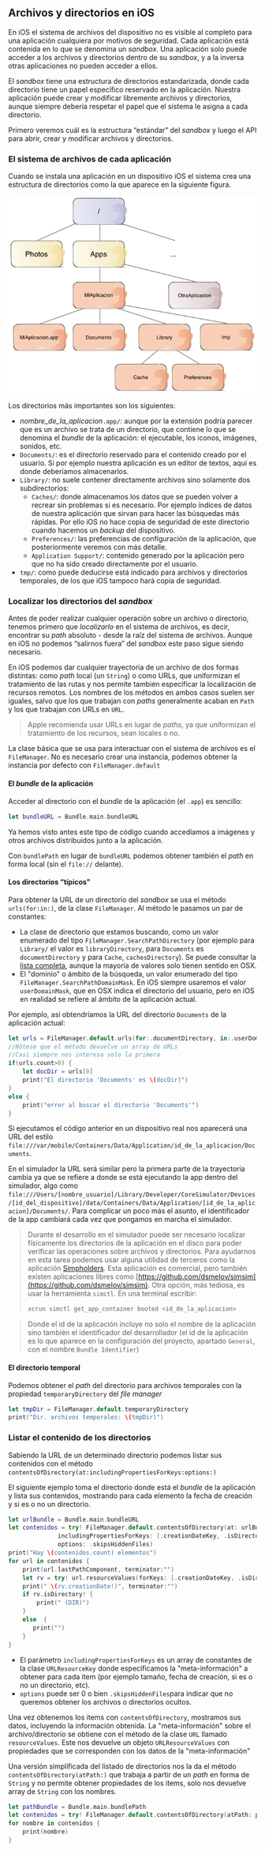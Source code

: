 
## Archivos y directorios en iOS

En iOS el sistema de archivos del dispositivo no es visible al completo para una aplicación cualquiera por motivos de seguridad. Cada aplicación está contenida en lo que se denomina un *sandbox*. Una aplicación solo puede acceder a los archivos y directorios dentro de su *sandbox*, y a la inversa otras aplicaciones no pueden acceder a ellos.

El *sandbox* tiene una estructura de directorios estandarizada, donde cada directorio tiene un papel específico reservado en la aplicación. Nuestra aplicación puede crear y modificar libremente archivos y directorios, aunque siempre debería respetar el papel que el sistema le asigna a cada directorio.

Primero veremos cuál es la estructura “estándar” del *sandbox* y luego el API para abrir, crear y modificar archivos y directorios.

### El sistema de archivos de cada aplicación

Cuando se instala una aplicación en un dispositivo iOS el sistema crea una estructura de directorios como la que aparece en la siguiente figura.

![](img/ios_filesystem.png)

Los directorios más importantes son los siguientes:

- *nombre_de_la_aplicacion*`.app/`: aunque por la extensión podría parecer que es un archivo se trata de un directorio, que contiene lo que se denomina el *bundle* de la aplicación: el ejecutable, los iconos, imágenes, sonidos, etc.
- `Documents/`: es el directorio reservado para el contenido creado por el usuario. Si por ejemplo nuestra aplicación es un editor de textos, aquí es donde deberíamos almacenarlos.
- `Library/`: no suele contener directamente archivos sino solamente dos subdirectorios:
    - `Caches/`: donde almacenamos los datos que se pueden volver a recrear sin problemas si es necesario. Por ejemplo índices de datos de nuestra aplicación que sirvan para hacer las búsquedas más rápidas. Por ello iOS no hace copia de seguridad de este directorio cuando hacemos un *backup* del dispositivo.
    - `Preferences/`: las preferencias de configuración de la aplicación, que posteriormente veremos con más detalle.
    - `Application Support/`: contenido generado por la aplicación pero que no ha sido creado directamente por el usuario.
- `tmp/`: como puede deducirse está indicado para archivos y directorios temporales, de los que iOS tampoco hará copia de seguridad.

### Localizar los directorios del *sandbox*

Antes de poder realizar cualquier operación sobre un archivo o directorio, tenemos primero que *localizarlo* en el sistema de archivos, es decir, encontrar su *path* absoluto - desde la raíz del sistema de archivos. Aunque en iOS no podemos “salirnos fuera” del *sandbox* este paso sigue siendo necesario. 

En iOS podemos dar cualquier trayectoria de un archivo de dos formas distintas: como *path* local (un `String`) o  como URLs, que uniformizan el tratamiento de las rutas y nos permite también especificar la localización de recursos remotos. Los nombres de los métodos en ambos casos suelen ser iguales, salvo que los que trabajan con *paths* generalmente acaban en `Path` y los que trabajan con URLs en `URL`.

> Apple recomienda usar URLs en lugar de *paths*, ya que uniformizan el tratamiento de los recursos, sean locales o no.

La clase básica que se usa para interactuar con el sistema de archivos es el `FileManager`. No es necesario crear una instancia, podemos obtener la instancia por defecto con `FileManager.default`

#### El *bundle* de la aplicación

Acceder al directorio con el *bundle* de la aplicación (el `.app`) es sencillo:

```swift
let bundleURL = Bundle.main.bundleURL
```

Ya hemos visto antes este tipo de código cuando accedíamos a imágenes y otros archivos distribuidos junto a la aplicación.

Con `bundlePath` en lugar de `bundleURL` podemos obtener también el *path* en forma local (sin el `file://` delante).

#### Los directorios “típicos”

Para obtener la URL de un directorio del *sandbox* se usa el método `urls(for:in:)`, de la clase `FileManager`. Al método le pasamos un par de constantes:

- La clase de directorio que estamos buscando, como un valor enumerado del tipo `FileManager.SearchPathDirectory` (por ejemplo para `Library/` el valor es `libraryDirectory`, para `Documents` es `documentDirectory` y para `Cache`, `cachesDirectory`). Se puede consultar la [lista completa](https://developer.apple.com/reference/foundation/filemanager.searchpathdirectory), aunque la mayoría de valores solo tienen sentido en OSX.
- El "dominio" o ámbito de la búsqueda, un valor enumerado del tipo `FileManager.SearchPathDomainMask`. En iOS siempre usaremos el valor `userDomainMask`, que en OSX indica el directorio del usuario, pero en iOS en realidad se refiere al ámbito de la aplicación actual. 

Por ejemplo, así obtendríamos la URL del directorio `Documents` de la aplicación actual:

```swift
let urls = FileManager.default.urls(for:.documentDirectory, in:.userDomainMask)
//Nótese que el método devuelve un array de URLs
//Casi siempre nos interesa solo la primera
if(urls.count>0) {
    let docDir = urls[0]
    print("El directorio 'Documents' es \(docDir)")
}
else {
    print("error al buscar el directorio 'Documents'")
}
```

Si ejecutamos el código anterior en un dispositivo real nos aparecerá una URL del estilo `file:///var/mobile/Containers/Data/Application/id_de_la_aplicacion/Documents`.

En el simulador la URL será similar pero la primera parte de la trayectoria cambia ya que se refiere a donde se está ejecutando la app dentro del simulador, algo como `file:///Users/[nombre_usuario]/Library/Developer/CoreSimulator/Devices/[id_del_dispositivo]/data/Containers/Data/Application/[id_de_la_aplicacion]/Documents/`. Para complicar un poco más el asunto, el identificador de la app cambiará cada vez que pongamos en marcha el simulador.

> Durante el desarrollo en el simulador puede ser necesario localizar físicamente los directorios de la aplicación en el disco para poder verificar las operaciones sobre archivos y directorios. Para ayudarnos en esta tarea podemos usar alguna utilidad de terceros como la aplicación [Simpholders](http://simpholders.com). Esta aplicación es comercial, pero también existen aplicaciones libres como [https://github.com/dsmelov/simsim](https://github.com/dsmelov/simsim). Otra opción, más tediosa, es usar la herramienta `simctl`. En una terminal escribir:
> 
> ```bash
> xcrun simctl get_app_container booted <id_de_la_aplicacion>
> ```

> Donde el id de la aplicación incluye no solo el nombre de la aplicación sino también el identificador del desarrollador (el id de la aplicación es lo que aparece en la configuración del proyecto, apartado `General`, con el nombre `Bundle Identifier`)

#### El directorio temporal

Podemos obtener el *path* del directorio para archivos temporales con la propiedad `temporaryDirectory` del *file manager*

```swift
let tmpDir = FileManager.default.temporaryDirectory
print("Dir. archivos temporales: \(tmpDir)")
```

### Listar el contenido de los directorios

Sabiendo la URL de un determinado directorio podemos listar sus contenidos con el método `contentsOfDirectory(at:includingPropertiesForKeys:options:)`

El siguiente ejemplo toma el directorio donde está el *bundle* de la aplicación y lista sus contenidos, mostrando para cada elemento la fecha de creación y si es o no un directorio. 

```swift
let urlBundle = Bundle.main.bundleURL
let contenidos = try! FileManager.default.contentsOfDirectory(at: urlBundle, 
              includingPropertiesForKeys: [.creationDateKey, .isDirectoryKey], 
              options: .skipsHiddenFiles)
print("Hay \(contenidos.count) elementos")
for url in contenidos {
    print(url.lastPathComponent, terminator:"")
    let rv = try! url.resourceValues(forKeys: [.creationDateKey, .isDirectoryKey])
    print(" \(rv.creationDate!)", terminator:"")
    if rv.isDirectory! {
        print(" (DIR)")
    }
    else  {
       print("")
    }
}
```

- El parámetro `includingPropertiesForKeys` es un array de constantes de la clase `URLResourceKey` donde especificamos la "meta-información" a obtener para cada item (por ejemplo tamaño, fecha de creación, si es o no un directorio, etc).
- `options` puede ser 0 o bien `.skipsHiddenFiles`para indicar que no queremos obtener los archivos o directorios ocultos.

Una vez obtenemos los items con `contentsOfDirectory`, mostramos sus datos, incluyendo la información obtenida. La "meta-información" sobre el archivo/directorio se obtiene con el método de la clase `URL` llamado `resourceValues`. Este nos devuelve un objeto `URLResourceValues` con propiedades que se corresponden con los datos de la "meta-información"

Una versión simplificada del listado de directorios nos la da el método `contentsOfDirectory(atPath:)` que trabaja a partir de un *path* en forma de `String` y no permite obtener propiedades de los items, solo nos devuelve array de `String` con los nombres.

```swift
let pathBundle = Bundle.main.bundlePath
let contenidos = try! FileManager.default.contentsOfDirectory(atPath: pathBundle)
for nombre in contenidos {
    print(nombre)
}
```








